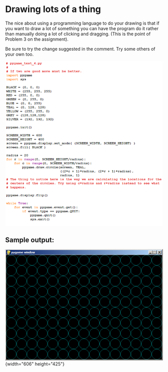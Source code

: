 # Drawing lots of a thing

The nice about using a programming language to do your drawing is that
if you want to draw a lot of something you can have the program do it
rather than manually doing a lot of clicking and dragging. (This is the
point of Problem 3 on the assignment).

Be sure to try the change suggested in the comment. Try some others of
your own too.

![Image of pygame_test_4.py source code.](06_pygame_test_4.py.png)

## Sample output:

![Sample output.](06_pygame_test_4.py.output.png){width="606"
height="425"}
